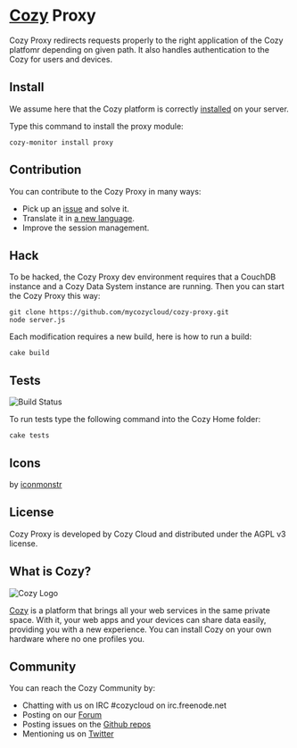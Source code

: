 
# [Cozy](http://cozy.io) Proxy

Cozy Proxy redirects requests properly to the right application of the Cozy
platfomr depending on given path. It also handles authentication to the Cozy
for users and devices.

## Install

We assume here that the Cozy platform is correctly [installed](https://raw.github.com/mycozycloud/cozy-setup/gh-pages/assets/images/happycloud.png)
 on your server.

Type this command to install the proxy module:

    cozy-monitor install proxy

## Contribution

You can contribute to the Cozy Proxy in many ways:

* Pick up an [issue](https://github.com/mycozycloud/cozy-proxy/issues?state=open) and solve it.
* Translate it in [a new language](https://github.com/mycozycloud/cozy-proxy/tree/master/client/app/locales).
* Improve the session management.

## Hack

To be hacked, the Cozy Proxy dev environment requires that a CouchDB instance
and a Cozy Data System instance are running. Then you can start the Cozy Proxy
this way:

    git clone https://github.com/mycozycloud/cozy-proxy.git
    node server.js

Each modification requires a new build, here is how to run a build:

    cake build

## Tests

![Build
Status](https://travis-ci.org/mycozycloud/cozy-proxy.png?branch=master)

To run tests type the following command into the Cozy Home folder:

    cake tests

## Icons

by [iconmonstr](http://iconmonstr.com/)

## License

Cozy Proxy is developed by Cozy Cloud and distributed under the AGPL v3 license.

## What is Cozy?

![Cozy Logo](https://raw.github.com/mycozycloud/cozy-setup/gh-pages/assets/images/happycloud.png)

[Cozy](http://cozy.io) is a platform that brings all your web services in the
same private space.  With it, your web apps and your devices can share data
easily, providing you with a new experience. You can install Cozy on your own
hardware where no one profiles you. 

## Community 

You can reach the Cozy Community by:

* Chatting with us on IRC #cozycloud on irc.freenode.net
* Posting on our [Forum](https://forum.cozy.io/)
* Posting issues on the [Github repos](https://github.com/cozy/)
* Mentioning us on [Twitter](http://twitter.com/mycozycloud)
